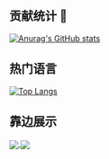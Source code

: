 ## 贡献统计 👋
[![Anurag's GitHub stats](https://github-readme-stats.vercel.app/api?username=void0720&count_private=true&show_icons=true&theme=ambient_gradient)](https://github.com/void0720)


## 热门语言
[![Top Langs](https://github-readme-stats.vercel.app/api/top-langs/?username=void0720&layout=compact)](https://github.com/void0720)

## 靠边展示
<a href="https://github.com/anuraghazra/github-readme-stats">
  <img align="center" src="https://github-readme-stats.vercel.app/api/pin/?username=anuraghazra&repo=github-readme-stats" />
</a>
<a href="https://github.com/anuraghazra/convoychat">
  <img align="center" src="https://github-readme-stats.vercel.app/api/pin/?username=anuraghazra&repo=convoychat" />
</a>

<!--
**void0720/void0720** is a ✨ _special_ ✨ repository because its `README.md` (this file) appears on your GitHub profile.

Here are some ideas to get you started:

- 🔭 I’m currently working on ...
- 🌱 I’m currently learning ...
- 👯 I’m looking to collaborate on ...
- 🤔 I’m looking for help with ...
- 💬 Ask me about ...
- 📫 How to reach me: ...
- 😄 Pronouns: ...
- ⚡ Fun fact: ...
-->
